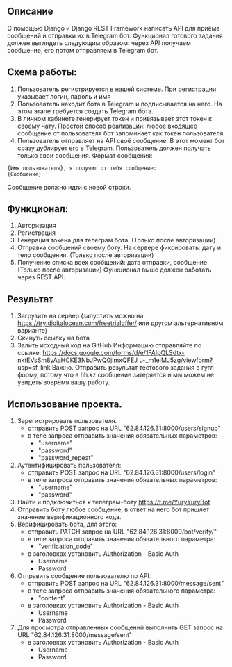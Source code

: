 ## Описание
С помощью Django и Django REST Framework написать API для приёма сообщений и
отправки их в Telegram бот.
Функционал готового задания должен выглядеть следующим образом: через API
получаем сообщение, его потом отправляем в Telegram бот.
## Схема работы:
1. Пользователь регистрируется в нашей системе. При регистрации указывает
логин, пароль и имя
2. Пользователь находит бота в Telegram и подписывается на него. На этом этапе
требуется создать Telegram бота.
3. В личном кабинете генерирует токен и привязывает этот токен к своему чату.
Простой способ реализации: любое входящее сообщение от пользователя бот
запоминает как токен пользователя
4. Пользователь отправляет на API своё сообщение. В этот момент бот сразу
дублирует его в Telegram. Пользователь должен получать только свои
сообщения.
Формат сообщения:
```
{Имя пользователя}, я получил от тебя сообщение:
{Сообщение}
```
Сообщение должно идти с новой строки.
## Функционал:
1. Авторизация
2. Регистрация
3. Генерация токена для телеграм бота. (Только после авторизации)
4. Отправка сообщений своему боту. На сервере фиксировать: дату и тело
сообщения. (Только после авторизации)
5. Получение списка всех сообщений: дата отправки, сообщение (Только после
авторизации)
Функционал выше должен работать через REST API.
## Результат
1. Загрузить на сервер (запустить можно на https://try.digitalocean.com/freetrialoffer/
или другом альтернативном варианте)
2. Скинуть ссылку на бота
3. Залить исходный код на GitHub
Информацию отправляйте по ссылке:
https://docs.google.com/forms/d/e/1FAIpQLSdtx-nktEVsSm8yAaHCKE3NbJPwQ0jImxQFEJ
u-_m1eIMJ5zg/viewform?usp=sf_link
Важно. Отправить результат тестового задания в гугл форму, потому что в hh.kz
сообщение затеряется и мы можем не увидеть вовремя вашу работу.


## Использование проекта.

1. Зарегистрировать пользователя.
    -   отправить POST запрос на URL "62.84.126.31:8000/users/signup"
    -  в теле запроса отправить значения обязательных параметров:
        - "username"
        - "password"
        - "password_repeat"
2. Аутентифицировать пользователя:
    - отправить POST запрос на URL "62.84.126.31:8000/users/login"
    - в теле запроса отправить значения обязательных параметров:
        - "username"
        - "password"
3. Найти и подключиться к телеграм-боту https://t.me/YuryYuryBot
4. Отправить боту любое сообщение, в ответ на него бот пришлет значение верификационного кода.
5. Верифицировать бота, для этого:
    - отправить PATCH запрос на URL "62.84.126.31:8000/bot/verify/"
    - в теле запроса отправить значения обязательного параметра:
        - "verification_code"
    - в заголовках установить Authorization - Basic Auth
        - Username
        - Password
6. Отправить сообщение пользователю по API:
    - отправить POST запрос на URL "62.84.126.31:8000/message/sent"
    - в теле запроса отправить значения обязательного параметра:
        - "content"
    - в заголовках установить Authorization - Basic Auth
        - Username
        - Password
7. Для просмотра отправленных сообщений выполнить GET запрос на URL "62.84.126.31:8000/message/sent"
    - в заголовках установить Authorization - Basic Auth
        - Username
        - Password